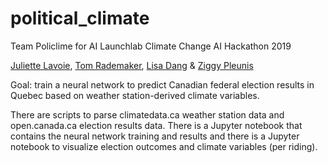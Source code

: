 # political_climate
Team Policlime for AI Launchlab Climate Change AI Hackathon 2019

[Juliette Lavoie](https://github.com/juliettelavoie), [Tom Rademaker](https://github.com/tjrademaker), [Lisa Dang](https://github.com/lisadang27) & [Ziggy Pleunis](https://github.com/zpleunis)

Goal: train a neural network to predict Canadian federal election results in Quebec based on weather station-derived climate variables.

There are scripts to parse climatedata.ca weather station data and open.canada.ca election results data. There is a Jupyter notebook that contains the neural network training and results and there is a Jupyter notebook to visualize election outcomes and climate variables (per riding).
